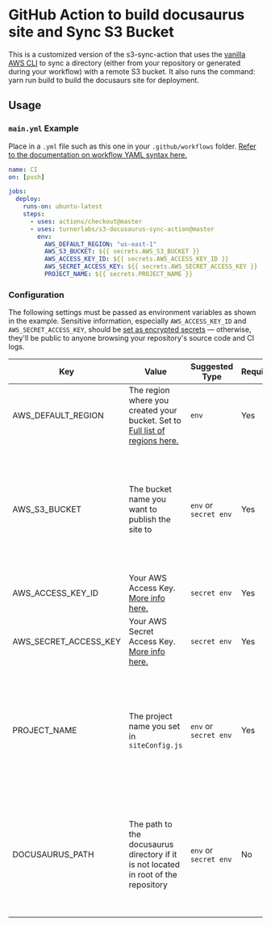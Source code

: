 # GitHub Action to build docusaurus site and Sync S3 Bucket

This is a customized version of the s3-sync-action that uses the [vanilla AWS CLI](https://docs.aws.amazon.com/cli/index.html) to sync a directory (either from your repository or generated during your workflow) with a remote S3 bucket. It also runs the command: yarn run build to build the docusaurs site for deployment.

## Usage

### `main.yml` Example

Place in a `.yml` file such as this one in your `.github/workflows` folder. [Refer to the documentation on workflow YAML syntax here.](https://help.github.com/en/articles/workflow-syntax-for-github-actions)

```yaml
name: CI
on: [push]

jobs:
  deploy:
    runs-on: ubuntu-latest
    steps:
      - uses: actions/checkout@master
      - uses: turnerlabs/s3-docusaurus-sync-action@master
        env:
          AWS_DEFAULT_REGION: "us-east-1"
          AWS_S3_BUCKET: ${{ secrets.AWS_S3_BUCKET }}
          AWS_ACCESS_KEY_ID: ${{ secrets.AWS_ACCESS_KEY_ID }}
          AWS_SECRET_ACCESS_KEY: ${{ secrets.AWS_SECRET_ACCESS_KEY }}
          PROJECT_NAME: ${{ secrets.PROJECT_NAME }}
```

### Configuration

The following settings must be passed as environment variables as shown in the example. Sensitive information, especially `AWS_ACCESS_KEY_ID` and `AWS_SECRET_ACCESS_KEY`, should be [set as encrypted secrets](https://help.github.com/en/articles/virtual-environments-for-github-actions#creating-and-using-secrets-encrypted-variables) — otherwise, they'll be public to anyone browsing your repository's source code and CI logs.

| Key                   | Value                                                                                                                                                                                               | Suggested Type        | Required | Notes                                                                    |
| --------------------- |-----------------------------------------------------------------------------------------------------------------------------------------------------------------------------------------------------| --------------------- |----------| ------------------------------------------------------------------------ |
| AWS_DEFAULT_REGION    | The region where you created your bucket. Set to [Full list of regions here.](https://docs.aws.amazon.com/AWSEC2/latest/UserGuide/using-regions-availability-zones.html#concepts-available-regions) | `env`                 | Yes      |                                                                          |
| AWS_S3_BUCKET         | The bucket name you want to publish the site to                                                                                                                                                     | `env` or `secret env` | Yes      | This does not have to be in the secrets but it makes it easier to manage |
| AWS_ACCESS_KEY_ID     | Your AWS Access Key. [More info here.](https://docs.aws.amazon.com/general/latest/gr/managing-aws-access-keys.html)                                                                                 | `secret env`          | Yes      |                                                                          |
| AWS_SECRET_ACCESS_KEY | Your AWS Secret Access Key. [More info here.](https://docs.aws.amazon.com/general/latest/gr/managing-aws-access-keys.html)                                                                          | `secret env`          | Yes      |                                                                          |
| PROJECT_NAME          | The project name you set in `siteConfig.js`                                                                                                                                                         | `env` or `secret env` | Yes      | This does not have to be in the secrets but it makes it easier to manage |
| DOCUSAURUS_PATH       | The path to the docusaurus directory if it is not located in root of the repository                                                                                                                 | `env` or `secret env` | No       | This does not have to be in the secrets but it makes it easier to manage |
